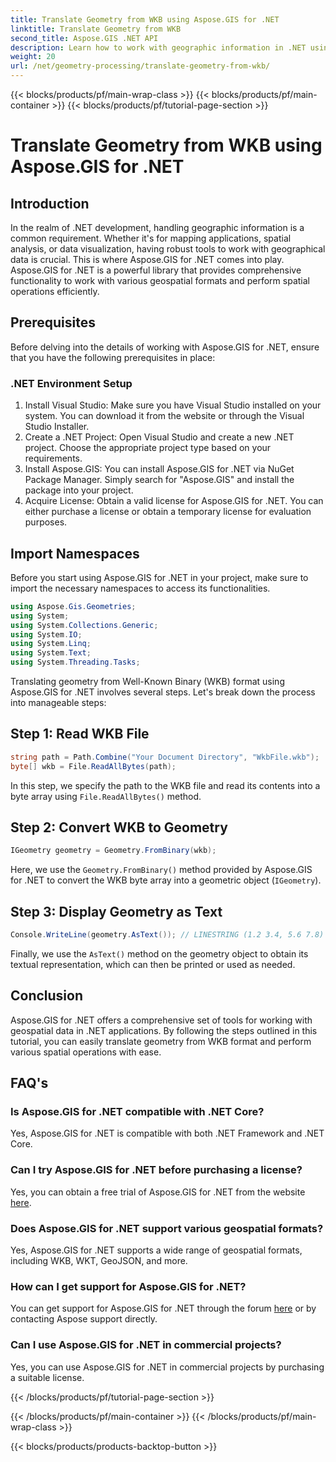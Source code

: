 ```yaml
---
title: Translate Geometry from WKB using Aspose.GIS for .NET
linktitle: Translate Geometry from WKB
second_title: Aspose.GIS .NET API
description: Learn how to work with geographic information in .NET using Aspose.GIS for .NET. Translate geometry from WKB format effortlessly with step-by-step guidance.
weight: 20
url: /net/geometry-processing/translate-geometry-from-wkb/
---
```


{{< blocks/products/pf/main-wrap-class >}}
{{< blocks/products/pf/main-container >}}
{{< blocks/products/pf/tutorial-page-section >}}

# Translate Geometry from WKB using Aspose.GIS for .NET

## Introduction
In the realm of .NET development, handling geographic information is a common requirement. Whether it's for mapping applications, spatial analysis, or data visualization, having robust tools to work with geographical data is crucial. This is where Aspose.GIS for .NET comes into play. Aspose.GIS for .NET is a powerful library that provides comprehensive functionality to work with various geospatial formats and perform spatial operations efficiently.
## Prerequisites
Before delving into the details of working with Aspose.GIS for .NET, ensure that you have the following prerequisites in place:
### .NET Environment Setup
1. Install Visual Studio: Make sure you have Visual Studio installed on your system. You can download it from the website or through the Visual Studio Installer.
2. Create a .NET Project: Open Visual Studio and create a new .NET project. Choose the appropriate project type based on your requirements.
3. Install Aspose.GIS: You can install Aspose.GIS for .NET via NuGet Package Manager. Simply search for "Aspose.GIS" and install the package into your project.
4. Acquire License: Obtain a valid license for Aspose.GIS for .NET. You can either purchase a license or obtain a temporary license for evaluation purposes.

## Import Namespaces
Before you start using Aspose.GIS for .NET in your project, make sure to import the necessary namespaces to access its functionalities.

```csharp
using Aspose.Gis.Geometries;
using System;
using System.Collections.Generic;
using System.IO;
using System.Linq;
using System.Text;
using System.Threading.Tasks;
```

Translating geometry from Well-Known Binary (WKB) format using Aspose.GIS for .NET involves several steps. Let's break down the process into manageable steps:
## Step 1: Read WKB File
```csharp
string path = Path.Combine("Your Document Directory", "WkbFile.wkb");
byte[] wkb = File.ReadAllBytes(path);
```
In this step, we specify the path to the WKB file and read its contents into a byte array using `File.ReadAllBytes()` method.
## Step 2: Convert WKB to Geometry
```csharp
IGeometry geometry = Geometry.FromBinary(wkb);
```
Here, we use the `Geometry.FromBinary()` method provided by Aspose.GIS for .NET to convert the WKB byte array into a geometric object (`IGeometry`).
## Step 3: Display Geometry as Text
```csharp
Console.WriteLine(geometry.AsText()); // LINESTRING (1.2 3.4, 5.6 7.8)
```
Finally, we use the `AsText()` method on the geometry object to obtain its textual representation, which can then be printed or used as needed.

## Conclusion
Aspose.GIS for .NET offers a comprehensive set of tools for working with geospatial data in .NET applications. By following the steps outlined in this tutorial, you can easily translate geometry from WKB format and perform various spatial operations with ease.
## FAQ's
### Is Aspose.GIS for .NET compatible with .NET Core?
Yes, Aspose.GIS for .NET is compatible with both .NET Framework and .NET Core.
### Can I try Aspose.GIS for .NET before purchasing a license?
Yes, you can obtain a free trial of Aspose.GIS for .NET from the website [here](https://purchase.aspose.com/buy).
### Does Aspose.GIS for .NET support various geospatial formats?
Yes, Aspose.GIS for .NET supports a wide range of geospatial formats, including WKB, WKT, GeoJSON, and more.
### How can I get support for Aspose.GIS for .NET?
You can get support for Aspose.GIS for .NET through the forum [here](https://forum.aspose.com/c/gis/33) or by contacting Aspose support directly.
### Can I use Aspose.GIS for .NET in commercial projects?
Yes, you can use Aspose.GIS for .NET in commercial projects by purchasing a suitable license.

{{< /blocks/products/pf/tutorial-page-section >}}

{{< /blocks/products/pf/main-container >}}
{{< /blocks/products/pf/main-wrap-class >}}

{{< blocks/products/products-backtop-button >}}
